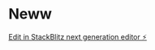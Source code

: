 # Neww

[Edit in StackBlitz next generation editor ⚡️](https://stackblitz.com/~/github.com/SMMMM-star/Neww)